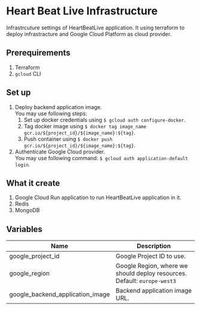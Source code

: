# Heart Beat Live Infrastructure
Infrastrcuture settings of HeartBeatLive application.
It using terraform to deploy infrastracture and Google Cloud Platform as cloud provider.

## Prerequirements
1. Terraform
2. `gcloud` CLI

## Set up
1. Deploy backend application image. \
   You may use following steps:
   1. Set up docker credentials using `$ gcloud auth configure-docker`.
   2. Tag docker image using `$ docker tag image_name gcr.io/${project_id}/${image_name}:${tag}`.
   3. Push container using `$ docker push gcr.io/${project_id}/${image_name}:${tag}`.
2. Authenticate Google Cloud provider. \
   You may use following command: `$ gcloud auth application-default login`.


## What it create
1. Google Cloud Run application to run HeartBeatLive application in it.
2. Redis
3. MongoDB

## Variables
| Name | Description |
| ---- | ----------- |
| google_project_id | Google Project ID to use. |
| google_region | Google Region, where we should deploy resources. Default: `europe-west3` |
| google_backend_application_image | Backend application image URL. |
